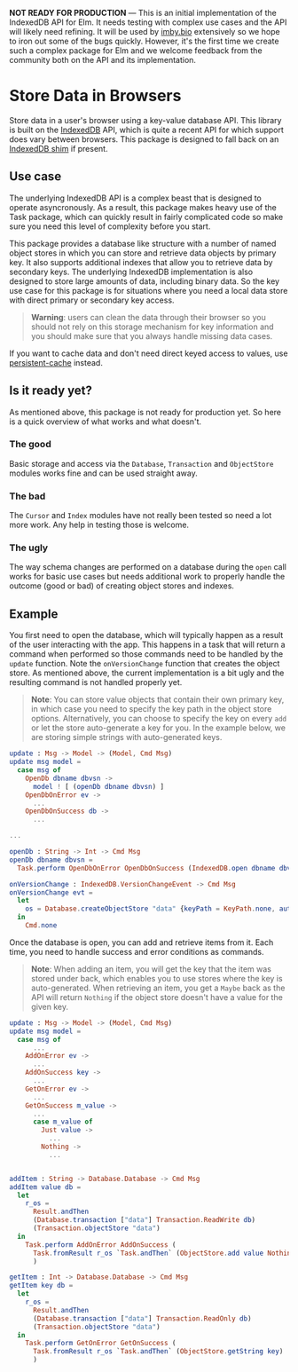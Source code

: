 **NOT READY FOR PRODUCTION** &mdash; This is an initial implementation of the
IndexedDB API for Elm. It needs testing with complex use cases and the API
will likely need refining. It will be used by [imby.bio](http://www.imby.bio/)
extensively so we hope to iron out some of the bugs quickly. However, it's the
first time we create such a complex package for Elm and we welcome feedback
from the community both on the API and its implementation.

# Store Data in Browsers

Store data in a user's browser using a key-value database API. This library is
built on the [IndexedDB](https://developer.mozilla.org/en-US/docs/Web/API/IndexedDB_API)
API, which is quite a recent API for which support does vary between browsers.
This package is designed to fall back on an
[IndexedDB shim](https://github.com/axemclion/IndexedDBShim) if present.

## Use case

The underlying IndexedDB API is a complex beast that is designed to operate
asyncronously. As a result, this package makes heavy use of the Task package,
which can quickly result in fairly complicated code so make sure you need
this level of complexity before you start.

This package provides a database like structure with a number of named object
stores in which you can store and retrieve data objects by primary key. It
also supports additional indexes that allow you to retrieve data by secondary
keys. The underlying IndexedDB implementation is also designed to store
large amounts of data, including binary data. So the key use case for this
package is for situations where you need a local data store with direct
primary or secondary key access.

> **Warning**: users can clean the data through their browser so you should
not rely on this storage mechanism for key information and you should make
sure that you always handle missing data cases.

If you want to cache data and don't need direct keyed access to values, use
[persistent-cache](https://github.com/elm-lang/persistent-cache) instead.

## Is it ready yet?

As mentioned above, this package is not ready for production yet. So here is a
quick overview of what works and what doesn't.

### The good

Basic storage and access via the `Database`, `Transaction` and `ObjectStore`
modules works fine and can be used straight away.

### The bad

The `Cursor` and `Index` modules have not really been tested so need a lot
more work. Any help in testing those is welcome.

### The ugly

The way schema changes are performed on a database during the `open` call
works for basic use cases but needs additional work to properly handle the
outcome (good or bad) of creating object stores and indexes.

## Example

You first need to open the database, which will typically happen as a result
of the user interacting with the app. This happens in a task that will return
a command when performed so those commands need to be handled by the `update`
function. Note the `onVersionChange` function that creates the object store.
As mentioned above, the current implementation is a bit ugly and the resulting
command is not handled properly yet.

> **Note**: You can store value objects that contain their own primary key, in
which case you need to specify the key path in the object store options.
Alternatively, you can choose to specify the key on every `add` or let the store
auto-generate a key for you. In the example below, we are storing simple strings
with auto-generated keys.

```elm
update : Msg -> Model -> (Model, Cmd Msg)
update msg model =
  case msg of
    OpenDb dbname dbvsn ->
      model ! [ (openDb dbname dbvsn) ]
    OpenDbOnError ev ->
      ...
    OpenDbOnSuccess db ->
      ...

...

openDb : String -> Int -> Cmd Msg
openDb dbname dbvsn =
  Task.perform OpenDbOnError OpenDbOnSuccess (IndexedDB.open dbname dbvsn onVersionChange)

onVersionChange : IndexedDB.VersionChangeEvent -> Cmd Msg
onVersionChange evt =
  let
    os = Database.createObjectStore "data" {keyPath = KeyPath.none, autoIncrement = True} evt.db
  in
    Cmd.none
```

Once the database is open, you can add and retrieve items from it. Each time,
you need to handle success and error conditions as commands.

> **Note**: When adding an item, you will get the key that the item was stored under
back, which enables you to use stores where the key is auto-generated.
When retrieving an item, you get a `Maybe` back as the API will return `Nothing`
if the object store doesn't have a value for the given key.

```elm
update : Msg -> Model -> (Model, Cmd Msg)
update msg model =
  case msg of
      ...
    AddOnError ev ->
      ...
    AddOnSuccess key ->
      ...
    GetOnError ev ->
      ...
    GetOnSuccess m_value ->
      ...
      case m_value of
        Just value ->
          ...
        Nothing ->
          ...


addItem : String -> Database.Database -> Cmd Msg
addItem value db =
  let
    r_os =
      Result.andThen
      (Database.transaction ["data"] Transaction.ReadWrite db)
      (Transaction.objectStore "data")
  in
    Task.perform AddOnError AddOnSuccess (
      Task.fromResult r_os `Task.andThen` (ObjectStore.add value Nothing)
      )

getItem : Int -> Database.Database -> Cmd Msg
getItem key db =
  let
    r_os =
      Result.andThen
      (Database.transaction ["data"] Transaction.ReadOnly db)
      (Transaction.objectStore "data")
  in
    Task.perform GetOnError GetOnSuccess (
      Task.fromResult r_os `Task.andThen` (ObjectStore.getString key)
      )
```
